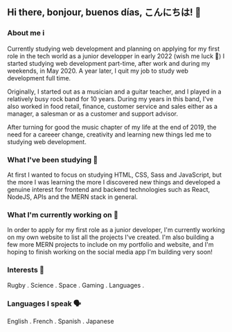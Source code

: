 ## Hi there, bonjour, buenos días, こんにちは! 👋

### About me ℹ️
Currently studying web development and planning on applying for my first role in the tech world as a junior developper in early 2022 (wish me luck 🤞) I started studying web development part-time, after work and during my weekends, in May 2020. A year later, I quit my job to study web development full time.

Originally, I started out as a musician and a guitar teacher, and I played in a relatively busy rock band for 10 years. During my years in this band, I've also worked in food retail, finance, customer service and sales either as a manager, a salesman or as a customer and support advisor.

After turning for good the music chapter of my life at the end of 2019, the need for a careeer change, creativity and learning new things led me to studying web development.

### What I've been studying 🌱
At first I wanted to focus on studying HTML, CSS, Sass and JavaScript, but the more I was learning the more I discovered new things and developed a genuine interest for frontend and backend technologies such as React, NodeJS, APIs and the MERN stack in general. 

### What I'm currently working on 🔨
In order to apply for my first role as a junior developer, I'm currently working on my own website to list all the projects I've created. I'm also building a few more MERN projects to include on my portfolio and website, and I'm hoping to finish working on the social media app I'm building very soon! 

### Interests 🧠
  Rugby
  . Science
  . Space
  . Gaming
  . Languages
  . 

### Languages I speak 🗣️ 
  English
  . French
  . Spanish
  . Japanese

<!--

- 🔭 I’m currently working on ...
- 🌱 I’m currently learning ...
- 👯 I’m looking to collaborate on ...
- 🤔 I’m looking for help with ...
- 💬 Ask me about ...
- 📫 How to reach me: ...
- 😄 Pronouns: ...
- ⚡ Fun fact: ...
-->
